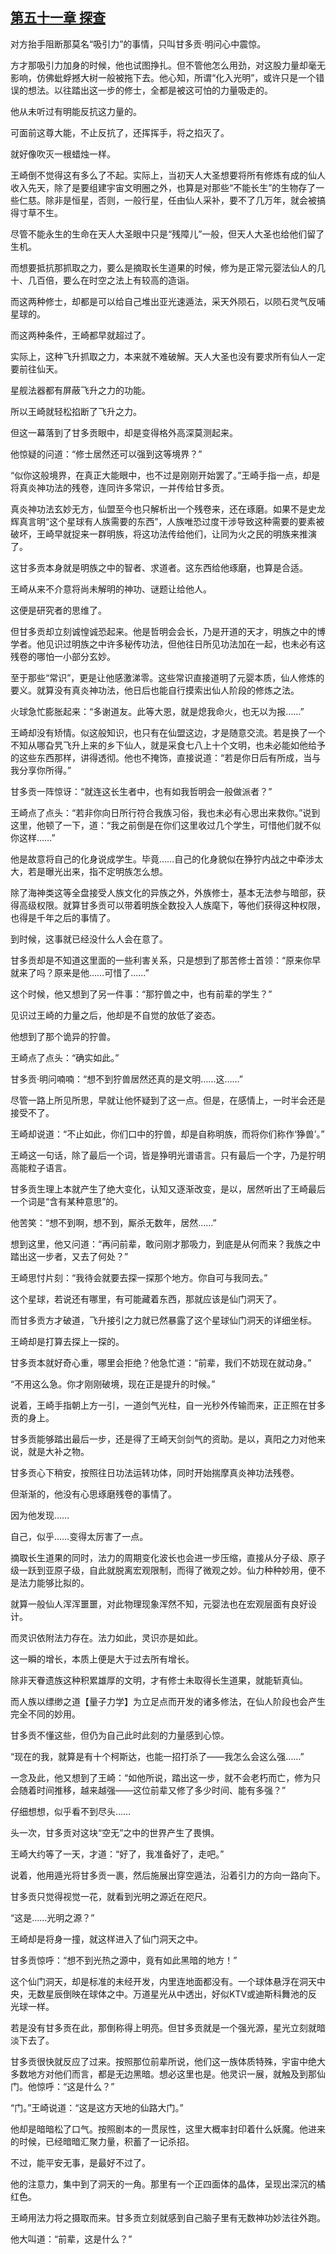 ## [第五十一章 探查](https://www.xxbiquge.com/11_11207/9241179.html)


  对方抬手阻断那莫名“吸引力”的事情，只叫甘多贡·明问心中震惊。

  方才那吸引力加身的时候，他也试图挣扎。但不管他怎么用劲，对这股力量却毫无影响，仿佛蚍蜉撼大树一般被拖下去。他心知，所谓“化入光明”，或许只是一个错误的想法。以往踏出这一步的修士，全都是被这可怕的力量吸走的。

  他从未听过有明能反抗这力量的。

  可面前这尊大能，不止反抗了，还挥挥手，将之掐灭了。

  就好像吹灭一根蜡烛一样。

  王崎倒不觉得这有多么了不起。实际上，当初天人大圣想要将所有修炼有成的仙人收入先天，除了是要组建宇宙文明圈之外，也算是对那些“不能长生”的生物存了一些仁慈。除非是恒星，否则，一般行星，任由仙人采补，要不了几万年，就会被搞得寸草不生。

  尽管不能永生的生命在天人大圣眼中只是“残障儿”一般，但天人大圣也给他们留了生机。

  而想要抵抗那抓取之力，要么是摘取长生道果的时候，修为是正常元婴法仙人的几十、几百倍，要么在时空之法上有较高的造诣。

  而这两种修士，却都是可以给自己堆出亚光速遁法，采天外陨石，以陨石灵气反哺星球的。

  而这两种条件，王崎都早就超过了。

  实际上，这种飞升抓取之力，本来就不难破解。天人大圣也没有要求所有仙人一定要前往仙天。

  星舰法器都有屏蔽飞升之力的功能。

  所以王崎就轻松掐断了飞升之力。

  但这一幕落到了甘多贡眼中，却是变得格外高深莫测起来。

  他惊疑的问道：“修士居然还可以强到这等境界？”

  “似你这般境界，在真正大能眼中，也不过是刚刚开始罢了。”王崎手指一点，却是将真炎神功法的残卷，连同许多常识，一并传给甘多贡。

  真炎神功法玄妙无方，仙盟至今也只解析出一个残卷来，还在琢磨。如果不是史龙辉真言明“这个星球有人族需要的东西”，人族唯恐过度干涉导致这种需要的要素被破坏，王崎早就捉来一群明族，将这功法传给他们，让同为火之民的明族来推演了。

  这甘多贡本身就是明族之中的智者、求道者。这东西给他琢磨，也算是合适。

  王崎从来不介意将尚未解明的神功、谜题让给他人。

  这便是研究者的思维了。

  但甘多贡却立刻诚惶诚恐起来。他是哲明会会长，乃是开道的天才，明族之中的博学者。他见识过明族之中许多秘传功法，但他往日所见功法加在一起，也未必有这残卷的哪怕一小部分玄妙。

  至于那些“常识”，更是让他感激涕零。这些常识直接道明了元婴本质，仙人修炼的要义。就算没有真炎神功法，他日后也能自行摸索出仙人阶段的修炼之法。

  火球急忙膨胀起来：“多谢道友。此等大恩，就是熄我命火，也无以为报……”

  王崎却没有矫情。似这般知识，也只有在仙盟这边，才是随意交流。若是换了一个不知从哪旮旯飞升上来的乡下仙人，就是采食七八上十个文明，也未必能如他给予的这些东西那样，讲得透彻。他也不掩饰，直接说道：“若是你日后有所成，当与我分享你所得。”

  甘多贡一阵惊讶：“就连这长生者中，也有如我哲明会一般做派者？”

  王崎点了点头：“若非你向日所行符合我族习俗，我也未必有心思出来救你。”说到这里，他顿了一下，道：“我之前倒是在你们这里收过几个学生，可惜他们就不似你这样……”

  他是故意将自己的化身说成学生。毕竟……自己的化身貌似在狰狞内战之中牵涉太大，若是曝光出来，指不定明族怎么想。

  除了海神类这等全盘接受人族文化的异族之外，外族修士，基本无法参与暗部，获得高级权限。就算甘多贡可以带着明族全数投入人族麾下，等他们获得这种权限，也得是千年之后的事情了。

  到时候，这事就已经没什么人会在意了。

  甘多贡却是不知道这里面的一些利害关系，只是想到了那苦修士首领：“原来你早就来了吗？原来是他……可惜了……”

  这个时候，他又想到了另一件事：“那狞兽之中，也有前辈的学生？”

  见识过王崎的力量之后，他却是不自觉的放低了姿态。

  他想到了那个诡异的狞兽。

  王崎点了点头：“确实如此。”

  甘多贡·明问喃喃：“想不到狞兽居然还真的是文明……这……”

  尽管一路上所见所思，早就让他怀疑到了这一点。但是，在感情上，一时半会还是接受不了。

  王崎却说道：“不止如此，你们口中的狞兽，却是自称明族，而将你们称作‘狰兽’。”

  王崎这一句话，除了最后一个词，皆是狰明光谱语言。只有最后一个字，乃是狞明高能粒子语言。

  甘多贡生理上本就产生了绝大变化，认知又逐渐改变，是以，居然听出了王崎最后一个词是“含有某种意思”的。

  他苦笑：“想不到啊，想不到，厮杀无数年，居然……”

  想到这里，他又问道：“再问前辈，敢问刚才那吸力，到底是从何而来？我族之中踏出这一步者，又去了何处？”

  王崎思忖片刻：“我待会就要去探一探那个地方。你自可与我同去。”

  这个星球，若说还有哪里，有可能藏着东西，那就应该是仙门洞天了。

  而甘多贡方才破道，飞升接引之力就已然暴露了这个星球仙门洞天的详细坐标。

  王崎却是打算去探上一探的。

  甘多贡本就好奇心重，哪里会拒绝？他急忙道：“前辈，我们不妨现在就动身。”

  “不用这么急。你才刚刚破境，现在正是提升的时候。”

  说着，王崎手指朝上方一引，一道剑气光柱，自一光秒外传输而来，正正照在甘多贡的身上。

  甘多贡能够踏出最后一步，还是得了王崎天剑剑气的资助。是以，真阳之力对他来说，就是大补之物。

  甘多贡心下稍安，按照往日功法运转功体，同时开始揣摩真炎神功法残卷。

  但渐渐的，他没有心思琢磨残卷的事情了。

  因为他发现……

  自己，似乎……变得太厉害了一点。

  摘取长生道果的同时，法力的周期变化波长也会进一步压缩，直接从分子级、原子级一跃到亚原子级，自此就脱离宏观限制，而得了微观之妙。仙力种种妙用，便不是法力能够比拟的。

  就算一般仙人浑浑噩噩，对此物理现象浑然不知，元婴法也在宏观层面有良好设计。

  而灵识依附法力存在。法力如此，灵识亦是如此。

  这一瞬的增长，本质上便是大于过去所有增长。

  除非天眷遗族这种积累雄厚的文明，才有修士未取得长生道果，就能斩真仙。

  而人族以缥缈之道【量子力学】为立足点而开发的诸多修法，在仙人阶段也会产生完全不同的妙用。

  甘多贡不懂这些，但仍为自己此时此刻的力量感到心惊。

  “现在的我，就算是有十个柯斯达，也能一招打杀了——我怎么会这么强……”

  一念及此，他又想到了王崎：“如他所说，踏出这一步，就不会老朽而亡，修为只会随着时间推移，越来越强——这位前辈又修了多少时间、能有多强？”

  仔细想想，似乎看不到尽头……

  头一次，甘多贡对这块“空无”之中的世界产生了畏惧。

  王崎大约等了一天，才道：“好了，我准备好了，走吧。”

  说着，他用遁光将甘多贡一裹，然后施展出穿空遁法，沿着引力的方向一路向下。

  甘多贡只觉得视觉一花，就看到光明之源近在咫尺。

  “这是……光明之源？”

  王崎却是将身一撞，就这样进入了仙门洞天之中。

  甘多贡惊呼：“想不到光热之源中，竟有如此黑暗的地方！”

  这个仙门洞天，却是标准的未经开发，内里连地面都没有。一个球体悬浮在洞天中央，无数星辰倒映在球体之中。万道星光从中透出，好似KTV或迪斯科舞池的反光球一样。

  若是没有甘多贡在此，那倒称得上明亮。但甘多贡就是一个强光源，星光立刻就暗淡下去了。

  甘多贡很快就反应了过来。按照那位前辈所说，他们这一族体质特殊，宇宙中绝大多数地方对他们而言，都是无边黑暗。想必这里也是。他灵识一展，就触及到那仙门。他惊呼：“这是什么？”

  “门。”王崎说道：“这是这方天地的仙路大门。”

  他却是暗暗松了口气。按照剧本的一贯尿性，这里大概率封印着什么妖魔。他进来的时候，已经暗暗汇聚力量，积蓄了一记杀招。

  不过，能平安无事，是最好不过了。

  他的注意力，集中到了洞天的一角。那里有一个正四面体的晶体，呈现出深沉的橘红色。

  王崎用法力将之摄取而来。甘多贡立刻就感到自己脑子里有无数神功妙法往外跑。

  他大叫道：“前辈，这是什么？”
